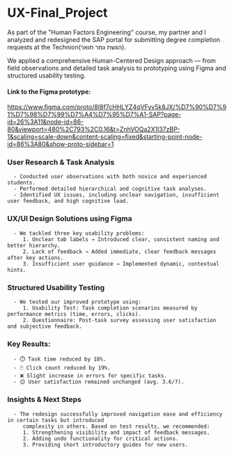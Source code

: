 # UX-Final_Project

As part of the "Human Factors Engineering" course, my partner and I analyzed and redesigned the SAP portal for submitting degree completion requests at the Technion(הגשת גמר תואר).

We applied a comprehensive Human-Centered Design approach — from field observations and detailed task analysis to prototyping using Figma and structured usability testing.
#### Link to the Figma prototype:
https://www.figma.com/proto/8I8f7cHHLYZ4qVFyv5k8JX/%D7%90%D7%91%D7%98%D7%99%D7%A4%D7%95%D7%A1-SAP?page-id=26%3A11&node-id=86-80&viewport=480%2C793%2C0.16&t=ZnhVOQa2X1l37zBP-1&scaling=scale-down&content-scaling=fixed&starting-point-node-id=86%3A80&show-proto-sidebar=1

### User Research & Task Analysis
      - Conducted user observations with both novice and experienced students.
      - Performed detailed hierarchical and cognitive task analyses.
      - Identified UX issues, including unclear navigation, insufficient user feedback, and high cognitive load.

### UX/UI Design Solutions using Figma
      - We tackled three key usability problems:
         1. Unclear tab labels → Introduced clear, consistent naming and better hierarchy.
         2. Lack of feedback → Added immediate, clear feedback messages after key actions.
         3. Insufficient user guidance → Implemented dynamic, contextual hints.

### Structured Usability Testing
      - We tested our improved prototype using:
         1. Usability Test: Task completion scenarios measured by performance metrics (time, errors, clicks).
         2. Questionnaire: Post-task survey assessing user satisfaction and subjective feedback.

### Key Results:
      - ⏱️ Task time reduced by 18%.
      - 🖱️ Click count reduced by 19%.
      - ❌ Slight increase in errors for specific tasks.
      - 😊 User satisfaction remained unchanged (avg. 3.6/7).

### Insights & Next Steps
      - The redesign successfully improved navigation ease and efficiency in certain tasks but introduced
         complexity in others. Based on test results, we recommended:
         1. Strengthening visibility and impact of feedback messages.
         2. Adding undo functionality for critical actions.
         3. Providing short introductory guides for new users.
